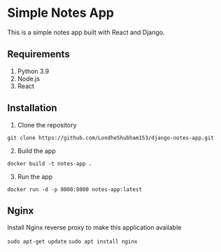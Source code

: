 # Simple Notes App
This is a simple notes app built with React and Django.
   
## Requirements   
1. Python 3.9              
2. Node.js                  
3. React          
                   
## Installation            
1. Clone the repository          
```
git clone https://github.com/LondheShubham153/django-notes-app.git      
```
        
2. Build the app
```
docker build -t notes-app .
```

3. Run the app
```
docker run -d -p 8000:8000 notes-app:latest
```

## Nginx

Install Nginx reverse proxy to make this application available

`sudo apt-get update`
`sudo apt install nginx`
